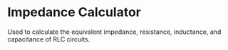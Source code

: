# Impedance Calculator

Used to calculate the equivalent impedance, resistance, inductance, and capacitance of RLC circuits.

